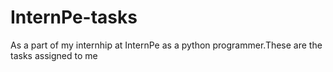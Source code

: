 # InternPe-tasks
As a part of my internhip at InternPe as a python programmer.These are the tasks assigned to me

